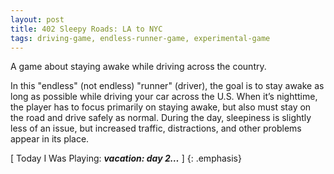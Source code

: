 ```yaml
---
layout: post
title: 402 Sleepy Roads: LA to NYC
tags: driving-game, endless-runner-game, experimental-game
---
```

A game about staying awake while driving across the country.

In this "endless" (not endless) "runner" (driver), the goal is to stay awake as long as possible while driving your car across the U.S.  When it’s nighttime, the player has to focus primarily on staying awake, but also must stay on the road and drive safely as normal.  During the day, sleepiness is slightly less of an issue, but increased traffic, distractions, and other problems appear in its place.

[ Today I Was Playing: ***vacation: day 2…*** ]
{: .emphasis}